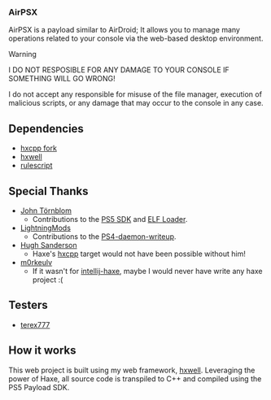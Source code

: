 ### AirPSX
AirPSX is a payload similar to AirDroid; It allows you to manage many operations related to your console via the web-based desktop environment.

> [!WARNING]
> I DO NOT RESPOSIBLE FOR ANY DAMAGE TO YOUR CONSOLE IF SOMETHING WILL GO WRONG!
>
> I do not accept any responsible for misuse of the file manager, execution of malicious scripts, or any damage that may occur to the console in any case.

## Dependencies
- [hxcpp fork](https://github.com/barisyild/hxcpp)
- [hxwell](https://github.com/barisyild/hxwell)
- [rulescript](https://github.com/Kriptel/RuleScript)

## Special Thanks
- [John Törnblom](https://github.com/john-tornblom)
    - Contributions to the [PS5 SDK](https://github.com/ps5-payload-dev/sdk) and [ELF Loader](https://github.com/ps5-payload-dev/elfldr).
- [LightningMods](https://github.com/LightningMods)
    - Contributions to the [PS4-daemon-writeup](https://github.com/LightningMods/PS4-daemon-writeup).
- [Hugh Sanderson](https://github.com/hughsando)
    - Haxe's [hxcpp](https://github.com/HaxeFoundation/hxcpp) target would not have been possible without him!
- [m0rkeulv](https://github.com/m0rkeulv)
    - If it wasn't for [intellij-haxe](https://github.com/HaxeFoundation/intellij-haxe), maybe I would never have write any haxe project :(

## Testers
- [terex777](https://x.com/TeRex777_)

## How it works
This web project is built using my web framework, [hxwell](https://github.com/barisyild/hxwell). Leveraging the power of Haxe, all source code is transpiled to C++ and compiled using the PS5 Payload SDK.